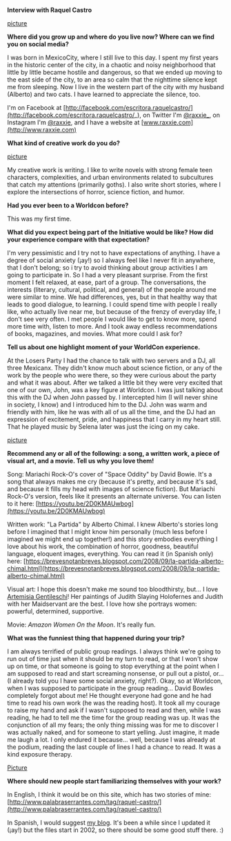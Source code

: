 **Interview with Raquel Castro**

[picture](Mexicanx033)

**Where did you grow up and where do you live now? Where can we find you on social media?**

I was born in MexicoCity, where I still live to this day. I spent my first years in the historic center of the city, in a chaotic and noisy neighborhood that little by little became hostile and dangerous, so that we ended up moving to the east side of the city, to an area so calm that the nighttime silence kept me from sleeping. Now I live in the western part of the city with my husband (Alberto) and two cats. I have learned to appreciate the silence, too.

I'm on Facebook at [http://facebook.com/escritora.raquelcastro/](http://facebook.com/escritora.raquelcastro/_), on Twitter I'm [@raxxie_](https://www.twitter.com/raxxie_), on Instagram I'm [@raxxie](http://www.instagram.com/raxxie), and I have a website at [www.raxxie.com](http://www.raxxie.com)


**What kind of creative work do you do?**

[picture](Mexicanx103)

My creative work is writing. I like to write novels with strong female teen characters, complexities, and urban environments related to subcultures that catch my attentions (primarily goths). I also write short stories, where I explore the intersections of horror, science fiction, and humor.

**Had you ever been to a Worldcon before?**

This was my first time.

**What did you expect being part of the Initiative would be like? How did your experience compare with that expectation?**

I'm very pessimistic and I try not to have expectations of anything. I have a degree of social anxiety (¡ay!) so I always feel like I never fit in anywhere, that I don't belong; so i try to avoid thinking about group activities I am going to participate in. So I had a very pleasant surprise. From the first moment I felt relaxed, at ease, part of a group. The conversations, the interests (literary, cultural, political, and general) of the people around me were similar to mine. We had differences, yes, but in that healthy way that leads to good dialogue, to learning. I could spend time with people I really like, who actually live near me, but because of the frenzy of everyday life, I don't see very often. I met people I would like to get to know more, spend more time with, listen to more. And I took away endless recommendations of books, magazines, and movies. What more could I ask for?

**Tell us about one highlight moment of your WorldCon experience.**

At the Losers Party I had the chance to talk with two servers and a DJ, all three Mexicanx. They didn't know much about science fiction, or any of the work by the people who were there, so they were curious about the party and what it was about. After we talked a little bit they were very excited that one of our own, John, was a key figure at Worldcon. I was just talking about this with the DJ when John passed by. I intercepted him (I will never shine in society, I know) and I introduced him to the DJ. John was warm and friendly with him, like he was with all of us all the time, and the DJ had an expression of excitement, pride, and happiness that I carry in my heart still. That he played music by Selena later was just the icing on my cake.

[picture](Mexicanx076)

**Recommend any or all of the following: a song, a written work, a piece of visual art, and a movie. Tell us why you love them!**

Song: Mariachi Rock-O's cover of "Space Oddity" by David Bowie. It's a song that always makes me cry (because it's pretty, and because it's sad, and because it fills my head with images of science fiction). But Mariachi Rock-O's version, feels like it presents an alternate universe. You can listen to it here: [https://youtu.be/2D0KMAUwbog](https://youtu.be/2D0KMAUwbog)

Written work: "La Partida" by Alberto Chimal. I knew Alberto's stories long before I imagined that I might know him personally (much less before I imagined we might end up together!) and this story embodies everything I love about his work, the combination of horror, goodness, beautiful language, eloquent images, everything. You can read it (in Spanish only) here:  [https://brevesnotanbreves.blogspot.com/2008/09/la-partida-alberto-chimal.html](https://brevesnotanbreves.blogspot.com/2008/09/la-partida-alberto-chimal.html)

Visual art: I hope this doesn't make me sound too bloodthirsty, but... I love [Artemisia Gentileschi](https://en.wikipedia.org/wiki/Artemisia_Gentileschi)! Her paintings of Judith Slaying Holofernes and Judith with her Maidservant are the best. I love how she portrays women: powerful, determined, supportive.

Movie: _Amazon Women On the Moon_. It's really fun.

**What was the funniest thing that happened during your trip?**

I am always terrified of public group readings. I always think we're going to run out of time just when it should be my turn to read, or that I won't show up on time, or that someone is going to stop everything at the point when I am supposed to read and start screaming nonsense, or pull out a pistol, or... (I already told you I have some social anxiety, right?). Okay, so at Worldcon, when I was supposed to participate in the group reading... David Bowles completely forgot about me! He thought everyone had gone and he had time to read his own work (he was the reading host). It took all my courage to raise my hand and ask if I wasn't supposed to read and then, while I was reading, he had to tell me the time for the group reading was up. It was the conjunction of all my fears; the only thing missing was for me to discover I was actually naked, and for someone to start yelling. Just imagine, it made me laugh a lot. I only endured it because... well, because I was already at the podium, reading the last couple of lines I had a chance to read. It was a kind exposure therapy.

[Picture](Mexicanx059)

**Where should new people start familiarizing themselves with your work?**

In English, I think it would be on this site, which has two stories of mine: [http://www.palabraserrantes.com/tag/raquel-castro/](http://www.palabraserrantes.com/tag/raquel-castro/)

In Spanish, I would suggest [my blog](http://www.raxxie.com). It's been a while since I updated it (¡ay!) but the files start in 2002, so there should be some good stuff there. :)
